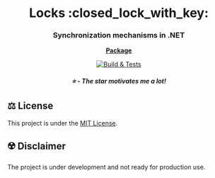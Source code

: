<h1 align="center">Locks :closed_lock_with_key:</h1>
<h3 align="center">Synchronization mechanisms in .NET</h3>

<p align="center">
  <a href="https://www.nuget.org/packages/Locks"><strong>Package</strong></a>
  

  
</p>
<div align="center">
  
  [![Build & Tests](https://github.com/adimiko/Locks/actions/workflows/build-and-tests.yaml/badge.svg?branch=main)](https://github.com/adimiko/Locks/actions/workflows/build-and-tests.yaml)

##### :star: - The star motivates me a lot!   

</div>

## :balance_scale: License
This project is under the [MIT License](https://github.com/adimiko/Locks/blob/main/LICENSE).

## :radioactive: Disclaimer
The project is under development and not ready for production use.
